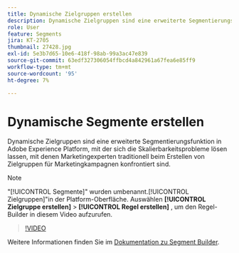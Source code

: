 ```yaml
---
title: Dynamische Zielgruppen erstellen
description: Dynamische Zielgruppen sind eine erweiterte Segmentierungsfunktion in Adobe Experience Platform, mit der sich die Skalierbarkeitsprobleme lösen lassen, mit denen Marketingexperten traditionell beim Erstellen von Zielgruppen für Marketingkampagnen konfrontiert sind.
role: User
feature: Segments
jira: KT-2705
thumbnail: 27428.jpg
exl-id: 5e3b7d65-10e6-418f-98ab-99a3ac47e839
source-git-commit: 63edf327306054ffbcd4a842961a67fea6e85ff9
workflow-type: tm+mt
source-wordcount: '95'
ht-degree: 7%

---
```


# Dynamische Segmente erstellen

Dynamische Zielgruppen sind eine erweiterte Segmentierungsfunktion in Adobe Experience Platform, mit der sich die Skalierbarkeitsprobleme lösen lassen, mit denen Marketingexperten traditionell beim Erstellen von Zielgruppen für Marketingkampagnen konfrontiert sind.

>[!NOTE]
>
> &quot;[!UICONTROL Segmente]&quot; wurden umbenannt.[!UICONTROL Zielgruppen]&quot;in der Platform-Oberfläche. Auswählen **[!UICONTROL Zielgruppe erstellen]** > **[!UICONTROL Regel erstellen]** , um den Regel-Builder in diesem Video aufzurufen.

>[!VIDEO](https://video.tv.adobe.com/v/27428?quality=12&learn=on)

Weitere Informationen finden Sie im [Dokumentation zu Segment Builder](https://experienceleague.adobe.com/docs/experience-platform/segmentation/ui/segment-builder.html?lang=de).
